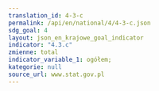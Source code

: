 ```yaml
---
translation_id: 4-3-c
permalink: /api/en/national/4/4-3-c.json
sdg_goal: 4
layout: json_en_krajowe_goal_indicator
indicator: "4.3.c"
zmienne: total
indicator_variable_1: ogółem;
kategorie: null
source_url: www.stat.gov.pl
---
```

